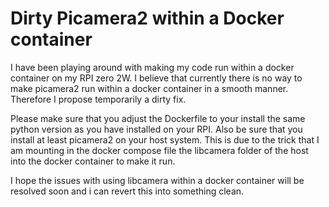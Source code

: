 # Dirty Picamera2 within a Docker container

I have been playing around with making my code run within a docker container on my RPI zero 2W. 
I believe that currently there is no way to make picamera2 run within a docker container in a smooth manner.
Therefore I propose temporarily a dirty fix.

Please make sure that you adjust the Dockerfile to your install the same python version as you have installed on your RPI.
Also be sure that you install at least picamera2 on your host system. This is due to the trick that I am mounting in the docker compose file the libcamera folder of the host into the docker container to make it run.

I hope the issues with using libcamera within a docker container will be resolved soon and i can revert this into something clean.
